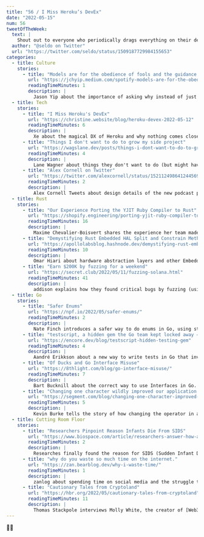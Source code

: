 ```yaml
---
title: "56 / I Miss Heroku’s DevEx"
date: "2022-05-15"
num: 56
tweetOfTheWeek:
  text: |
    Shout out to everyone who periodically drags everything on their desktop into a folder called "Stuff".  
  author: "@seldo on Twitter"
  url: "https://twitter.com/seldo/status/1509187729984155653"
categories:
  - title: Culture
    stories:
      - title: "Models are for the obedience of fools and the guidance of the wise"
        url: "https://jchyip.medium.com/spotify-models-are-for-the-obedience-of-fools-and-the-guidance-of-the-wise-173305d149ed"
        readingTimeMinutes: 1
        description: |
          Jason Yip about the importance of asking why instead of just copying.
  - title: Tech
    stories:
      - title: "I Miss Heroku's DevEx"
        url: "https://christine.website/blog/heroku-devex-2022-05-12"
        readingTimeMinutes: 6
        description: |
          Xe about the magical DX of Heroku and why nothing comes close to it.
      - title: "Things I don't want to do to grow my side project"
        url: "https://wagslane.dev/posts/things-i-dont-want-to-do-to-grow-business/"
        readingTimeMinutes: 4
        description: |
          Lane Wagner about things they don't want to do (but might have to) when working on their side project, i.e. taxes, content creation and marketing.
      - title: "Alex Cornell on Twitter"
        url: "https://twitter.com/alexcornell/status/1521124986412445697"
        readingTimeMinutes: 2
        description: |
          Alex Cornell Tweets about design details of the new podcast player in the Substack app. _Thanks, Jan!_
  - title: Rust
    stories:
      - title: "Our Experience Porting the YJIT Ruby Compiler to Rust"
        url: "https://shopify.engineering/porting-yjit-ruby-compiler-to-rust"
        readingTimeMinutes: 16
        description: |
          Maxime Chevalier-Boisvert shares the experience her team made porting a compiler to Rust, including FFI and recursive trees.
      - title: "Demystifying Rust Embedded HAL Split and Constrain Methods"
        url: "https://apollolabsblog.hashnode.dev/demystifying-rust-embedded-hal-split-and-constrain-methods"
        readingTimeMinutes: 10
        description: |
          Omar Hiari about hardware abstraction layers and other Embedded Rust concepts.
      - title: "Earn $200K by fuzzing for a weekend"
        url: "https://secret.club/2022/05/11/fuzzing-solana.html"
        readingTimeMinutes: 41
        description: |
          addison explains how they found critical bugs by fuzzing (using Rust) and earned $200k.
  - title: Go
    stories:
      - title: "Safer Enums"
        url: "https://npf.io/2022/05/safer-enums/"
        readingTimeMinutes: 2
        description: |
          Nate Finch introduces a safer way to do enums in Go, using structs instead of string or int.
      - title: "testscript, a hidden gem the Go team kept locked away — go get it #002"
        url: "https://encore.dev/blog/testscript-hidden-testing-gem"
        readingTimeMinutes: 4
        description: |
          Aandré Erikkson about a new way to write tests in Go that involve files.
      - title: "Of Ducks and Go Interface Misuse"
        url: "https://8thlight.com/blog/go-interface-misuse/"
        readingTimeMinutes: 7
        description: |
          Bart Bucknill about the correct way to use Interfaces in Go.
      - title: "Changing one character wildly improved our application's performance"
        url: "https://segment.com/blog/changing-one-character-improved-app-performance/"
        readingTimeMinutes: 5
        description: |
          Kevin Burke tells the story of how changing the operator in a sort function led to a 3.3x speed increase.
  - title: Cutting Room Floor
    stories:
      - title: "Researchers Pinpoint Reason Infants Die From SIDS"
        url: "https://www.biospace.com/article/researchers-answer-how-and-why-infants-die-from-sids/"
        readingTimeMinutes: 2
        description: |
          Researches finally found the reason for SIDS (Sudden Infant Death Syndrome): It's a brain enzyme deficiency.
      - title: "why do you waste so much time on the internet."
        url: "https://zan.bearblog.dev/why-i-waste-time/"
        readingTimeMinutes: 1
        description: |
          zanlog about spending time on social media and the struggle to get away
      - title: "Cautionary Tales from Cryptoland"
        url: "https://hbr.org/2022/05/cautionary-tales-from-cryptoland"
        readingTimeMinutes: 11
        description: |
          Thomas Stackpole interviews Molly White, the creator of [Web3 is going just great](https://web3isgoinggreat.com) on her views on the topic.
---
```


✌🏻
